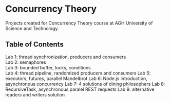 # Concurrency Theory

Projects created for Concurrency Theory course at AGH University of Science and Technology.

## Table of Contents

Lab 1: thread synchronization, producers and consumers  
Lab 2: semaphores  
Lab 3: bounded buffer, locks, conditions  
Lab 4: thread pipeline, randomized producers and consumers
Lab 5: executors, futures, parallel Mandelbrot
Lab 6: Node.js introduction, asynchronous concurrency
Lab 7: 4 solutions of dining philosophers
Lab 8: RecursiveTask, asynchronous paralel REST requests
Lab 9: alternative readers and writers solution